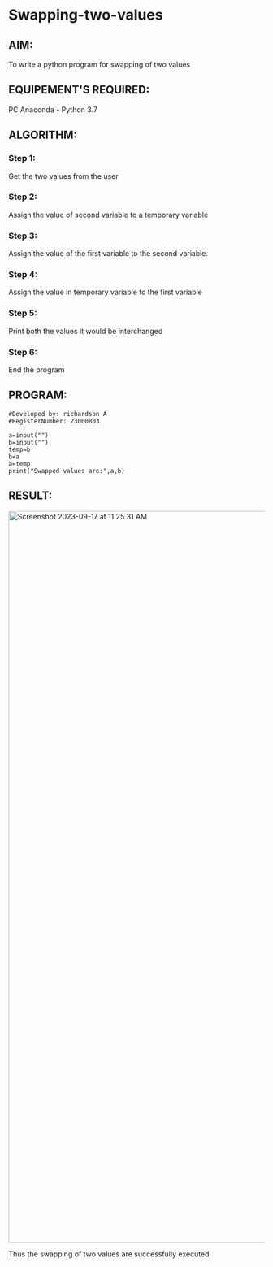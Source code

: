 # Swapping-two-values
## AIM:
To write a python program for swapping of two values
## EQUIPEMENT'S REQUIRED: 
PC
Anaconda - Python 3.7
## ALGORITHM: 
### Step 1:
Get the two values from the user
### Step 2: 
Assign the value of second variable to a temporary variable 
### Step 3: 
Assign the value of the first variable to the second variable.
### Step 4:  
Assign the value in temporary variable to the first variable
### Step 5: 
Print both the values it would be interchanged
### Step 6: 
End the program
## PROGRAM:
```#Program to swap two values.
#Developed by: richardson A 
#RegisterNumber: 23000803

a=input("")
b=input("")
temp=b
b=a
a=temp
print("Swapped values are:",a,b)
```



## RESULT:

<img width="1440" alt="Screenshot 2023-09-17 at 11 25 31 AM" src="https://github.com/Richard01072002/Swapping-two-values/assets/141472248/316ff42c-0787-46c1-b64f-d65dbc19bb7d">



Thus the swapping of two values are successfully executed



